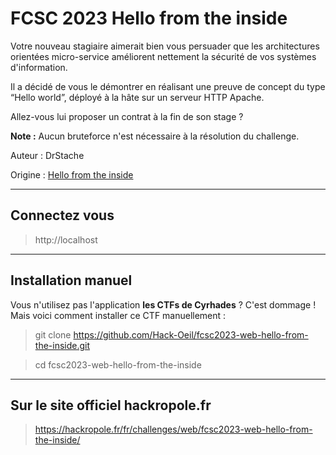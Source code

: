 # FCSC 2023 Hello from the inside

Votre nouveau stagiaire aimerait bien vous persuader que les architectures orientées micro-service améliorent 
nettement la sécurité de vos systèmes d'information.

Il a décidé de vous le démontrer en réalisant une preuve de concept du type “Hello world”, 
déployé à la hâte sur un serveur HTTP Apache.

Allez-vous lui proposer un contrat à la fin de son stage ?

**Note :** Aucun bruteforce n'est nécessaire à la résolution du challenge.


Auteur : DrStache

Origine : [Hello from the inside](https://hackropole.fr/fr/challenges/web/fcsc2023-web-hello-from-the-inside/)


-----------

## Connectez vous
> http://localhost


-----------


## Installation manuel
Vous n'utilisez pas l'application **les CTFs de Cyrhades** ? C'est dommage !
Mais voici comment installer ce CTF manuellement :

> git clone https://github.com/Hack-Oeil/fcsc2023-web-hello-from-the-inside.git

> cd fcsc2023-web-hello-from-the-inside


-----------


## Sur le site officiel hackropole.fr
> https://hackropole.fr/fr/challenges/web/fcsc2023-web-hello-from-the-inside/